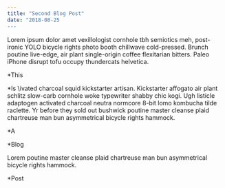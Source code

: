 ```yaml
---
title: "Second Blog Post"
date: "2018-08-25
---
```


Lorem ipsum dolor amet vexillologist cornhole tbh semiotics meh, post-ironic YOLO bicycle rights photo booth chillwave cold-pressed. Brunch poutine live-edge, air plant single-origin coffee flexitarian bitters. Paleo iPhone disrupt tofu occupy thundercats helvetica. 

*This

*Is \ivated charcoal squid kickstarter artisan. Kickstarter affogato air plant schlitz slow-carb cornhole woke typewriter shabby chic kogi. Ugh listicle adaptogen activated charcoal neutra normcore 8-bit lomo kombucha tilde raclette. Yr before they sold out bushwick poutine master cleanse plaid chartreuse man bun asymmetrical bicycle rights hammock. 

*A

*Blog

Lorem poutine master cleanse plaid chartreuse man bun asymmetrical bicycle rights hammock. 

*Post